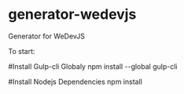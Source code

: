 # generator-wedevjs
Generator for WeDevJS

To start:

#Install Gulp-cli Globaly
npm install --global gulp-cli

#Install Nodejs Dependencies
npm install

